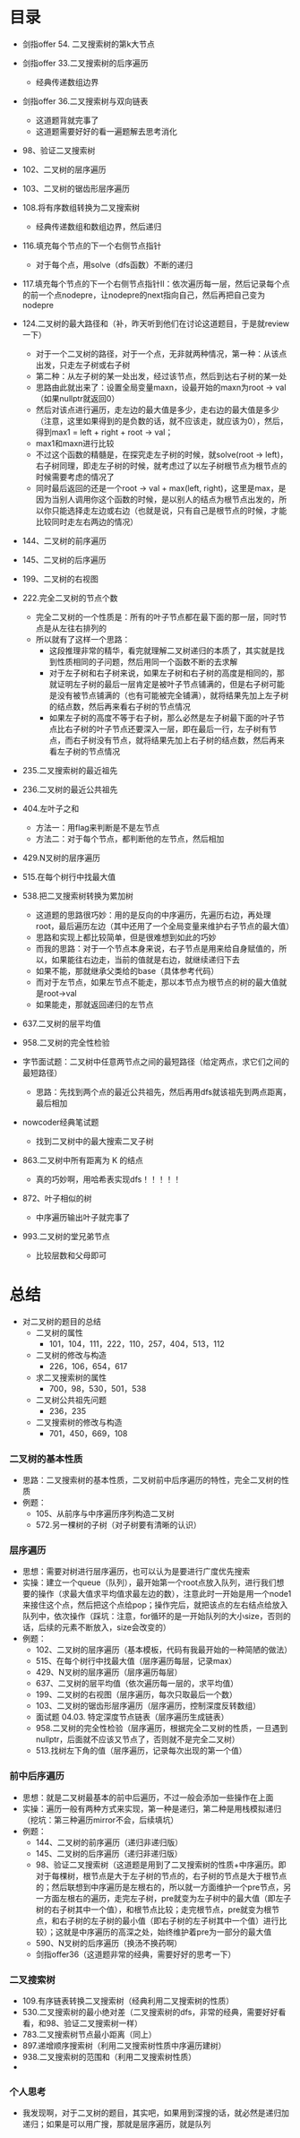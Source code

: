 # 目录

- 剑指offer 54. 二叉搜索树的第k大节点
- 剑指offer 33.二叉搜索树的后序遍历

  - 经典传递数组边界
- 剑指offer 36.二叉搜索树与双向链表

  - 这道题背就完事了
  - 这道题需要好好的看一遍题解去思考消化
- 98、验证二叉搜索树
- 102、二叉树的层序遍历
- 103、二叉树的锯齿形层序遍历
- 108.将有序数组转换为二叉搜索树

  - 经典传递数组和数组边界，然后递归
- 116.填充每个节点的下一个右侧节点指针

  - 对于每个点，用solve（dfs函数）不断的递归
- 117.填充每个节点的下一个右侧节点指针II：依次遍历每一层，然后记录每个点的前一个点nodepre，让nodepre的next指向自己，然后再把自己变为nodepre
- 124.二叉树的最大路径和（补，昨天听到他们在讨论这道题目，于是就review一下）

  - 对于一个二叉树的路径，对于一个点，无非就两种情况，第一种：从该点出发，只走左子树或右子树
  - 第二种：从左子树的某一处出发，经过该节点，然后到达右子树的某一处
  - 思路由此就出来了：设置全局变量maxn，设最开始的maxn为root -> val（如果nullptr就返回0）
  - 然后对该点进行遍历，走左边的最大值是多少，走右边的最大值是多少（注意，这里如果得到的是负数的话，就不应该走，就应该为0），然后，得到max1 = left + right + root -> val；
  - max1和maxn进行比较
  - 不过这个函数的精髓是，在探究走左子树的时候，就solve(root -> left)，右子树同理，即走左子树的时候，就考虑过了以左子树根节点为根节点的时候需要考虑的情况了
  - 同时最后返回的还是一个root -> val + max(left, right)，这里是max，是因为当别人调用你这个函数的时候，是以别人的结点为根节点出发的，所以你只能选择走左边或右边（也就是说，只有自己是根节点的时候，才能比较同时走左右两边的情况）
- 144、二叉树的前序遍历
- 145、二叉树的后序遍历
- 199、二叉树的右视图
- 222.完全二叉树的节点个数

  - 完全二叉树的一个性质是：所有的叶子节点都在最下面的那一层，同时节点是从左往右排列的
  - 所以就有了这样一个思路：
    - 这段推理非常的精华，看完就理解二叉树递归的本质了，其实就是找到性质相同的子问题，然后用同一个函数不断的去求解
    - 对于左子树和右子树来说，如果左子树和右子树的高度是相同的，那就证明左子树的最后一层肯定是被叶子节点铺满的，但是右子树可能是没有被节点铺满的（也有可能被完全铺满），就将结果先加上左子树的结点数，然后再来看右子树的节点情况
    - 如果左子树的高度不等于右子树，那么必然是左子树最下面的叶子节点比右子树的叶子节点还要深入一层，即在最后一行，左子树有节点，而右子树没有节点，就将结果先加上右子树的结点数，然后再来看左子树的节点情况
- 235.二叉搜索树的最近祖先
- 236.二叉树的最近公共祖先
- 404.左叶子之和

  - 方法一：用flag来判断是不是左节点
  - 方法二：对于每个节点，都判断他的左节点，然后相加
- 429.N叉树的层序遍历
- 515.在每个树行中找最大值
- 538.把二叉搜索树转换为累加树
  - 这道题的思路很巧妙：用的是反向的中序遍历，先遍历右边，再处理root，最后遍历左边（其中还用了一个全局变量来维护右子节点的最大值）
  - 思路和实现上都比较简单，但是很难想到如此的巧妙
  - 而我的思路：对于一个节点本身来说，右子节点是用来给自身赋值的，所以，如果能往右边走，当前的值就是右边，就继续递归下去
  - 如果不能，那就继承父类给的base（具体参考代码）
  - 而对于左节点，如果左节点不能走，那以本节点为根节点的树的最大值就是root->val
  - 如果能走，那就返回递归的左节点
- 637.二叉树的层平均值
- 958.二叉树的完全性检验
- 字节面试题：二叉树中任意两节点之间的最短路径（给定两点，求它们之间的最短路径）
  - 思路：先找到两个点的最近公共祖先，然后再用dfs就该祖先到两点距离，最后相加
- nowcoder经典笔试题

  - 找到二叉树中的最大搜索二叉子树
- 863.二叉树中所有距离为 K 的结点
  - 真的巧妙啊，用哈希表实现dfs！！！！！
- 872、叶子相似的树
  - 中序遍历输出叶子就完事了
- 993.二叉树的堂兄弟节点
  - 比较层数和父母即可



# 总结

- 对二叉树的题目的总结
  - 二叉树的属性
    - 101，104，111，222，110，257，404，513，112
  - 二叉树的修改与构造
    - 226，106，654，617
  - 求二叉搜索树的属性
    - 700，98，530，501，538
  - 二叉树公共祖先问题
    - 236，235
  - 二叉搜索树的修改与构造
    - 701，450，669，108



### 二叉树的基本性质

- 思路：二叉搜索树的基本性质，二叉树前中后序遍历的特性，完全二叉树的性质
- 例题：
  - 105、从前序与中序遍历序列构造二叉树
  - 572.另一棵树的子树（对子树要有清晰的认识）



### 层序遍历

- 思想：需要对树进行层序遍历，也可以认为是要进行广度优先搜索
- 实操：建立一个queue（队列），最开始第一个root点放入队列，进行我们想要的操作（求最大值求平均值求最左边的数），注意此时一开始是用一个node1来接住这个点，然后把这个点给pop；操作完后，就把该点的左右结点给放入队列中，依次操作（踩坑：注意，for循环的是一开始队列的大小size，否则的话，后续的元素不断放入，size会改变的）
- 例题：
  - 102、二叉树的层序遍历（基本模板，代码有我最开始的一种简陋的做法）
  - 515、在每个树行中找最大值（层序遍历每层，记录max）
  - 429、N叉树的层序遍历（层序遍历每层）
  - 637、二叉树的层平均值（依次遍历每一层的，求平均值）
  - 199、二叉树的右视图（层序遍历，每次只取最后一个数）
  - 103、二叉树的锯齿形层序遍历（层序遍历，控制深度反转数组）
  - 面试题 04.03. 特定深度节点链表（层序遍历生成链表）
  - 958.二叉树的完全性检验（层序遍历，根据完全二叉树的性质，一旦遇到nullptr，后面就不应该又节点了，否则就不是完全二叉树）
  - 513.找树左下角的值（层序遍历，记录每次出现的第一个值）



### 前中后序遍历

- 思想：就是二叉树最基本的前中后遍历，不过一般会添加一些操作在上面
- 实操：遍历一般有两种方式来实现，第一种是递归，第二种是用栈模拟递归（挖坑：第三种遍历mirror不会，后续填坑）
- 例题：
  - 144、二叉树的前序遍历（递归非递归版）
  - 145、二叉树的后序遍历（递归非递归版）
  - 98、验证二叉搜索树（这道题是用到了二叉搜索树的性质+中序遍历。即对于每棵树，根节点是大于左子树的节点的，右子树的节点是大于根节点的；然后联想到中序遍历是左根右的，所以就一方面维护一个pre节点，另一方面左根右的遍历，走完左子树，pre就变为左子树中的最大值（即左子树的右子树其中一个值），和根节点比较；走完根节点，pre就变为根节点，和右子树的左子树的最小值（即右子树的左子树其中一个值）进行比较）；这就是中序遍历的高深之处，始终维护着pre为一部分的最大值
  - 590、N叉树的后序遍历（换汤不换药啊）
  - 剑指offer36（这道题非常的经典，需要好好的思考一下）



### 二叉搜索树

- 109.有序链表转换二叉搜索树（经典利用二叉搜索树的性质）
- 530.二叉搜索树的最小绝对差（二叉搜索树的dfs，非常的经典，需要好好看看，和98、验证二叉搜索树一样）
- 783.二叉搜索树节点最小距离（同上）
- 897.递增顺序搜索树（利用二叉搜索树性质中序遍历建树）
- 938.二叉搜索树的范围和（利用二叉搜索树性质）
- 



### 个人思考

- 我发现啊，对于二叉树的题目，其实吧，如果用到深搜的话，就必然是递归加递归；如果是可以用广搜，那就是层序遍历，就是队列
